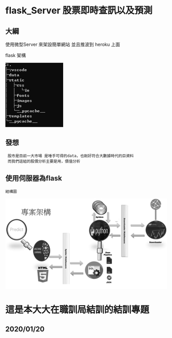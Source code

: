 # flask_Server 股票即時查訊以及預測

大綱
-----

使用微型Server 來架設簡單網站 並且推波到 heroku 上面<br>

  flask 架構<br>

![image](https://github.com/FANJIYU0825/flask_Server/blob/master/flask/intrduce%20elem/tree.PNG)

  發想<br>
------
     股市是目前一大市場 是唾手可得的data，也剛好符合大數據時代的巨資料
     而我們這組的股價分析主要是用，價值分析 
  
  使用伺服器為flask   
------
    結構圖
![image](https://github.com/FANJIYU0825/flask_Server/blob/master/flask/intrduce%20elem/流程圖.jpg)



這是本大大在職訓局結訓的結訓專題
=====
2020/01/20
-----

